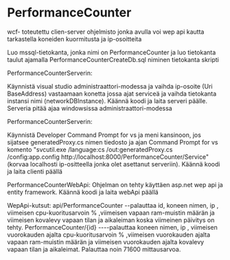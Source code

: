 # PerformanceCounter
wcf- toteutettu clien-server ohjelmisto jonka avulla voi wep api kautta tarkastella koneiden kuormitusta ja ip-osoitteita

Luo mssql-tietokanta, jonka nimi on PerformanceCounter ja luo tietokanta taulut ajamalla PerformanceCounterCreateDb.sql niminen tietokanta skripti

PerformanceCounterServerin:

Käynnistä visual studio administraattori-modessa ja vaihda ip-osoite (Uri BaseAddress) vastaamaan konetta jossa ajat serviceä ja vaihda tietokanta instansi nimi (networkDBInstance).
Käännä koodi ja laita serveri päälle. Serveria pitää ajaa windowsissa administraattori-modessa

PerformanceCounterServerin:

Käynnistä Developer Command Prompt for vs ja meni kansinoon, jos sijatsee generatedProxy.cs nimen tiedosto ja ajan Command Prompt for vs komento "svcutil.exe /language:cs /out:generatedProxy.cs /config:app.config http://localhost:8000/PerformanceCounter/Service" (korvaa localhosti ip-ositteella jonka olet asettanut serveriin).
Käännä koodi ja laita clienti päällä

PerformanceCounterWebApi:
Ohjelman on tehty käyttäen asp.net wep api ja entity framework. Käännä koodi ja laita webApi päällä 

WepApi-kutsut:
api/PerformanceCounter --palauttaa id, koneen nimen, ip , viimeisen cpu-kuoritusarvoin % ,viimeisen vapaan ram-muistin määrän ja viimeisen kovalevy vapaan tilan ja aikaleiman koska viimeinen päivitys on tehty.
PerformanceCounter/{id}  ----palauttaa koneen nimen, ip , viimeisen vuorokauden ajalta cpu-kuoritusarvoin % ,viimeisen vuorokauden ajalta vapaan ram-muistin määrän ja viimeisen vuorokauden ajalta kovalevy vapaan tilan ja aikaleimat. Palauttaa noin 71600 mittausarvoa.
